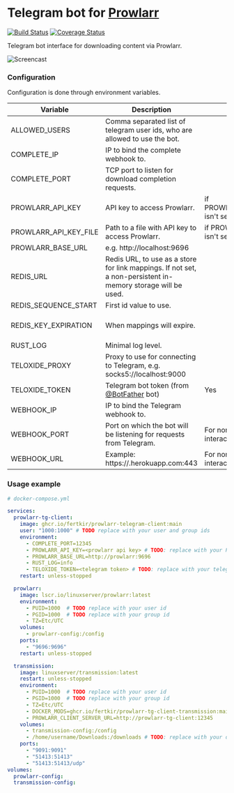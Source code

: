 # Telegram bot for [Prowlarr](https://github.com/Prowlarr/Prowlarr)

[![Build Status](https://github.com/fertkir/prowlarr-telegram-client/workflows/CI/badge.svg?branch%3Amain)](https://github.com/fertkir/prowlarr-telegram-client/actions/workflows/ci.yml?query=branch%3Amain)
[![Coverage Status](https://coveralls.io/repos/github/fertkir/prowlarr-telegram-client/badge.svg?branch=main)](https://coveralls.io/github/fertkir/prowlarr-telegram-client?branch=main)

Telegram bot interface for downloading content via Prowlarr.

![Screencast](https://github.com/fertkir/prowlarr-telegram-client/assets/5433737/65898a6a-1316-4be0-a0a4-9239669dd779)

### Configuration

Configuration is done through environment variables.

| Variable              | Description                                                                                                  | Mandatory                            | Default         |
|-----------------------|--------------------------------------------------------------------------------------------------------------|--------------------------------------|-----------------|
| ALLOWED_USERS         | Comma separated list of telegram user ids, who are allowed to use the bot.                                   |                                      | Anyone          |
| COMPLETE_IP           | IP to bind the complete webhook to.                                                                          |                                      | 0.0.0.0         |
| COMPLETE_PORT         | TCP port to listen for download completion requests.                                                         |                                      |                 |
| PROWLARR_API_KEY      | API key to access Prowlarr.                                                                                  | if PROWLARR_API_KEY_FILE isn't set   |                 |
| PROWLARR_API_KEY_FILE | Path to a file with API key to access Prowlarr.                                                              | if PROWLARR_API_KEY isn't set        |                 |
| PROWLARR_BASE_URL     | e.g. http://localhost:9696                                                                                   |                                      |                 |
| REDIS_URL             | Redis URL, to use as a store for link mappings. If not set, a non-persistent in-memory storage will be used. |                                      |                 |
| REDIS_SEQUENCE_START  | First id value to use.                                                                                       |                                      | 1000            |
| REDIS_KEY_EXPIRATION  | When mappings will expire.                                                                                   |                                      | 604800 (1 week) |
| RUST_LOG              | Minimal log level.                                                                                           |                                      | info            |
| TELOXIDE_PROXY        | Proxy to use for connecting to Telegram, e.g. socks5://localhost:9000                                        |                                      |                 |
| TELOXIDE_TOKEN        | Telegram bot token (from [@BotFather](https://t.me/BotFather) bot)                                           | Yes                                  |                 |
| WEBHOOK_IP            | IP to bind the Telegram webhook to.                                                                          |                                      | 0.0.0.0         |
| WEBHOOK_PORT          | Port on which the bot will be listening for requests from Telegram.                                          | For non-polling telegram interaction |                 |
| WEBHOOK_URL           | Example: https://<app-name>.herokuapp.com:443                                                                | For non-polling telegram interaction |                 |

### Usage example

```yaml
# docker-compose.yml

services:
  prowlarr-tg-client:
    image: ghcr.io/fertkir/prowlarr-telegram-client:main
    user: "1000:1000" # TODO replace with your user and group ids
    environment:
      - COMPLETE_PORT=12345
      - PROWLARR_API_KEY=<prowlarr api key> # TODO: replace with your Prowlarr api key
      - PROWLARR_BASE_URL=http://prowlarr:9696
      - RUST_LOG=info
      - TELOXIDE_TOKEN=<telegram token> # TODO: replace with your telegram token
    restart: unless-stopped

  prowlarr:
    image: lscr.io/linuxserver/prowlarr:latest
    environment:
      - PUID=1000  # TODO replace with your user id
      - PGID=1000  # TODO replace with your group id
      - TZ=Etc/UTC
    volumes:
      - prowlarr-config:/config
    ports:
      - "9696:9696"
    restart: unless-stopped

  transmission:
    image: linuxserver/transmission:latest
    restart: unless-stopped
    environment:
      - PUID=1000  # TODO replace with your user id
      - PGID=1000  # TODO replace with your group id
      - TZ=Etc/UTC
      - DOCKER_MODS=ghcr.io/fertkir/prowlarr-tg-client-transmission:main # download-complete callback support
      - PROWLARR_CLIENT_SERVER_URL=http://prowlarr-tg-client:12345       # download-complete callback support
    volumes:
      - transmission-config:/config
      - /home/username/Downloads:/downloads # TODO: replace with your downloads directory
    ports:
      - "9091:9091"
      - "51413:51413"
      - "51413:51413/udp"
volumes:
  prowlarr-config:
  transmission-config:
```
